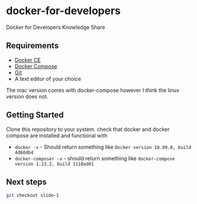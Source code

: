 # docker-for-developers #

Docker for Developers Knowledge Share

## Requirements ##

- [Docker CE](https://docs.docker.com/install/)
- [Docker Compose](https://docs.docker.com/compose/)
- [Git](https://www.git-scm.com/download)
- A text editor of your choice

The mac version comes with docker-compose however I _think_ the linux version does not.

## Getting Started ##

Clone this repository to your system. check that docker and docker compose are installed and functional with

- `docker -v` - Should return something like `Docker version 18.09.0, build 4d60db4`
- `docker-composer -v` - should return something like `docker-compose version 1.23.2, build 1110ad01`

## Next steps ##

```bash
git checkout slide-1
```
